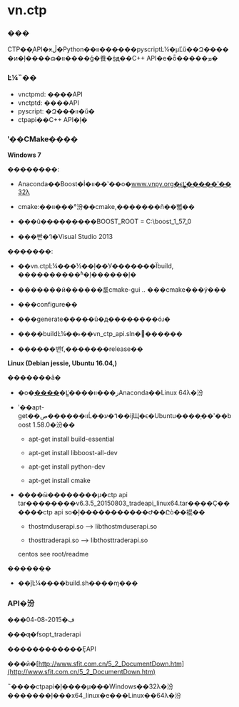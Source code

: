 # vn.ctp

### ���
CTP��̨API�ӿڵ�Python��װ������pyscriptĿ¼�µĽű��Զ�����ͷ�ļ����ɷ�װ����ģ�飬�ṩԭ��C++ API�е�ȫ�����ܡ�


### Ŀ¼˵��
* vnctpmd: ����API
* vnctptd: ����API
* pyscript: �Զ���װ�ű�
* ctpapi��C++ API�ļ�

### ʹ��CMake����

**Windows 7**

��������:

* Anaconda��Boost�İ�װ��ʽ��ο�www.vnpy.org�ϵĽ̳̣�����ʹ��32λ

* cmake:��װ���°汾��cmake,�������ñ��뻷��

* ���û���������BOOST_ROOT = C:\boost_1_57_0

* ���빤�ߣ�Visual Studio 2013


�������:

* ��vn.ctpĿ¼���½��ļ��У�������Ϊbuild, ����������ʱ�ļ������ļ�

* �������й������룺cmake-gui .. ���cmake���ý���

* ���configure��

* ���generate�����û�д��������óɹ�

* ����buildĿ¼��˫��vn_ctp_api.sln�򿪽������

* ������밴ť,�������release��


**Linux (Debian jessie, Ubuntu 16.04,)**

�������ã�

* �ο�[����](http://www.continuum.io/downloads)�Ľ̳����ز���װAnaconda��Linux 64λ�汾

* ʹ��apt-get��װ������صĹ��ߣ�ע��ĳЩ�ϵ�Ubuntu����ָ��ʹ��boost 1.58.0�汾��

    - apt-get install build-essential

    - apt-get install libboost-all-dev

    - apt-get install python-dev

    - apt-get install cmake

* ����ӹ��������µ�ctp api tar��������v6.3.5_20150803_tradeapi_linux64.tar����Ҫ������ctp api so�ļ�����������Ժ��Ըò��裩��

    - thostmduserapi.so --> libthostmduserapi.so

    - thosttraderapi.so --> libthosttraderapi.so

  centos
  see root/readme

������̣�

* ��ǰĿ¼����build.sh����ɱ���

### API�汾
���ڣ�2015-08-04

���ƣ�fsopt_traderapi

������������ȨAPI  

���ӣ�[http://www.sfit.com.cn/5_2_DocumentDown.htm](http://www.sfit.com.cn/5_2_DocumentDown.htm)

˵����ctpapi�ļ����µ���Windows��32λ�汾�������ļ���x64_linux�е���Linux��64λ�汾
